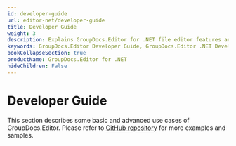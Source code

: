 ```yaml
---
id: developer-guide
url: editor-net/developer-guide
title: Developer Guide
weight: 3
description: Explains GroupDocs.Editor for .NET file editor features and shows how to edit Word, XML and text documents, Excel spread sheets, PowerPoint presentations inside your .NET applications
keywords: GroupDocs.Editor Developer Guide, GroupDocs.Editor .NET Developer Guide, GroupDocs.Editor Developer Guide C#, Using GroupDocs.Editor for .NET, GroupDocs.Editor for .NET use cases
bookCollapseSection: true
productName: GroupDocs.Editor for .NET
hideChildren: False
---
```


# Developer Guide

This section describes some basic and advanced use cases of GroupDocs.Editor. Please refer to [GitHub repository](https://github.com/groupdocs-editor/GroupDocs.Editor-for-.NET) for more examples and samples.
